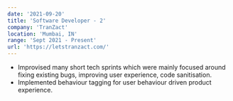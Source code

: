 ```yaml
---
date: '2021-09-20'
title: 'Software Developer - 2'
company: 'TranZact'
location: 'Mumbai, IN'
range: 'Sept 2021 - Present'
url: 'https://letstranzact.com/'
---
```


- Improvised many short tech sprints which were mainly focused around fixing existing bugs, improving user experience, code sanitisation.
- Implemented behaviour tagging for user behaviour driven product experience.